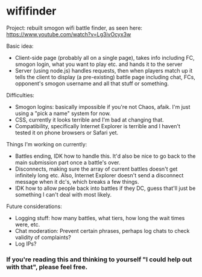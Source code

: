 # wififinder

Project: rebuilt smogon wifi battle finder, as seen here: https://www.youtube.com/watch?v=Lg3ivOcyx3w  

Basic idea:
* Client-side page (probably all on a single page), takes info including FC, smogon login, what you want to play etc. and hands it to the server
* Server (using node.js) handles requests, then when players match up it tells the client to display (a pre-existing) battle page including chat, FCs, opponent's smogon username and all that stuff or something.

Difficulties:  
* Smogon logins: basically impossible if you're not Chaos, afaik. I'm just using a "pick a name" system for now.
* CSS, currently it looks terrible and I'm bad at changing that.
* Compatibility, specifically Internet Explorer is terrible and I haven't tested it on phone browsers or Safari yet.

Things I'm working on currently:
* Battles ending, IDK how to handle this. It'd also be nice to go back to the main submission part once a battle's over.
* Disconnects, making sure the array of current battles doesn't get infinitely long etc. Also, Internet Explorer doesn't send a disconnect message when it dc's, which breaks a few things.
 * IDK how to allow people back into battles if they DC, guess that'll just be something I can't deal with most likely.

Future considerations:
* Logging stuff: how many battles, what tiers, how long the wait times were, etc.
* Chat moderation: Prevent certain phrases, perhaps log chats to check validity of complaints?
* Log IPs?

### If you're reading this and thinking to yourself "I could help out with that", please feel free.
